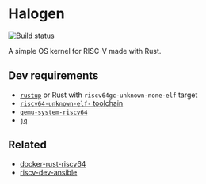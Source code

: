 # Halogen

[![Build status](https://drone.trmckay.com/api/badges/tm/halogen/status.svg)](https://drone.trmckay.com/tm/halogen)

A simple OS kernel for RISC-V made with Rust.

## Dev requirements

- [`rustup`](https://rustup.rs) or Rust with `riscv64gc-unknown-none-elf` target
- [`riscv64-unknown-elf-` toolchain](https://github.com/riscv-collab/riscv-gnu-toolchain)
- [`qemu-system-riscv64`](https://www.qemu.org)
- [`jq`](https://stedolan.github.io/jq)

## Related

- [docker-rust-riscv64](https://git.trmckay.com/tm/docker-rust-riscv64)
- [riscv-dev-ansible](https://git.trmckay.com/tm/riscv-dev-ansible)
